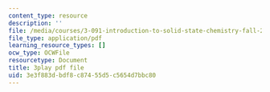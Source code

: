 ```yaml
---
content_type: resource
description: ''
file: /media/courses/3-091-introduction-to-solid-state-chemistry-fall-2018/3e3f883dbdf8c87455d5c5654d7bbc80_CxAkraYlBuE.pdf
file_type: application/pdf
learning_resource_types: []
ocw_type: OCWFile
resourcetype: Document
title: 3play pdf file
uid: 3e3f883d-bdf8-c874-55d5-c5654d7bbc80
---
```


